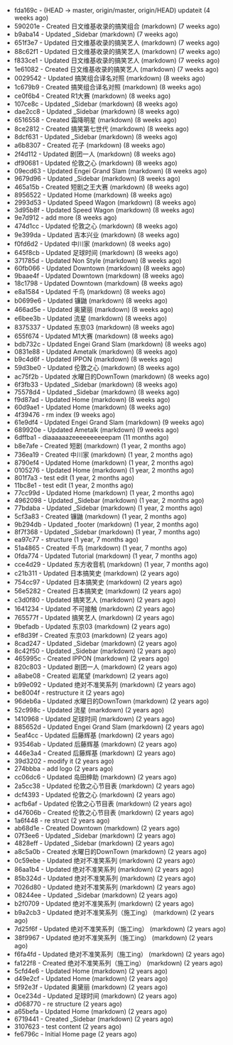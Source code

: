 * fda169c - (HEAD -> master, origin/master, origin/HEAD) updateit (4 weeks ago) <tcgriffith>
* 590201e - Created 日文维基收录的搞笑组合 (markdown) (7 weeks ago) <TC>
* b9aba14 - Updated _Sidebar (markdown) (7 weeks ago) <TC>
* 651f3e7 - Updated 日文维基收录的搞笑艺人 (markdown) (7 weeks ago) <TC>
* 88c62f1 - Updated 日文维基收录的搞笑艺人 (markdown) (7 weeks ago) <TC>
* f833ce1 - Updated 日文维基收录的搞笑艺人 (markdown) (7 weeks ago) <TC>
* 1e61082 - Created 日文维基收录的搞笑艺人 (markdown) (7 weeks ago) <TC>
* 0029542 - Updated 搞笑组合译名对照 (markdown) (8 weeks ago) <TC>
* 1c679b9 - Created 搞笑组合译名对照 (markdown) (8 weeks ago) <TC>
* ce0f6b4 - Created R1大赛 (markdown) (8 weeks ago) <TC>
* 107ce8c - Updated _Sidebar (markdown) (8 weeks ago) <TC>
* dae2cc8 - Updated _Sidebar (markdown) (8 weeks ago) <TC>
* 6516558 - Created 霜降明星 (markdown) (8 weeks ago) <TC>
* 8ce2812 - Created 搞笑第七世代 (markdown) (8 weeks ago) <TC>
* 8dcf631 - Updated _Sidebar (markdown) (8 weeks ago) <TC>
* a6b8307 - Created 花子 (markdown) (8 weeks ago) <TC>
* 2f4d112 - Updated 剧团一人 (markdown) (8 weeks ago) <TC>
* df90681 - Updated 伦敦之心 (markdown) (8 weeks ago) <TC>
* 09ecd63 - Updated Engei Grand Slam (markdown) (8 weeks ago) <TC>
* 9679d96 - Updated _Sidebar (markdown) (8 weeks ago) <TC>
* 465a15b - Created 短剧之王大赛 (markdown) (8 weeks ago) <TC>
* 8956522 - Updated Home (markdown) (8 weeks ago) <TC>
* 2993d53 - Updated Speed Wagon (markdown) (8 weeks ago) <TC>
* 3d95b8f - Updated Speed Wagon (markdown) (8 weeks ago) <TC>
* 9e7d912 - add more (8 weeks ago) <tcgriffith>
* 474d1cc - Updated 伦敦之心 (markdown) (8 weeks ago) <TC>
* 9e399da - Updated 吉本兴业 (markdown) (8 weeks ago) <TC>
* f0fd6d2 - Updated 中川家 (markdown) (8 weeks ago) <TC>
* 645f8cb - Updated 足球时间 (markdown) (8 weeks ago) <TC>
* 371785d - Updated Non Style (markdown) (8 weeks ago) <TC>
* 60fb066 - Updated Downtown (markdown) (8 weeks ago) <TC>
* 9baae4f - Updated Downtown (markdown) (8 weeks ago) <TC>
* 18c1798 - Updated Downtown (markdown) (8 weeks ago) <TC>
* e8a1584 - Updated 千鸟 (markdown) (8 weeks ago) <TC>
* b0699e6 - Updated 镰鼬 (markdown) (8 weeks ago) <TC>
* 466ad5e - Updated 奥黛丽 (markdown) (8 weeks ago) <TC>
* e6bee3b - Updated 流星 (markdown) (8 weeks ago) <TC>
* 8375337 - Updated 东京03 (markdown) (8 weeks ago) <TC>
* 655f674 - Updated M1大赛 (markdown) (8 weeks ago) <TC>
* bdb732c - Updated Engei Grand Slam (markdown) (8 weeks ago) <TC>
* 0831e88 - Updated Ametalk (markdown) (8 weeks ago) <TC>
* b9c4d6f - Updated IPPON (markdown) (8 weeks ago) <TC>
* 59d3be0 - Updated 伦敦之心 (markdown) (8 weeks ago) <TC>
* ac75f2b - Updated 水曜日的DownTown (markdown) (8 weeks ago) <TC>
* 6f3fb33 - Updated _Sidebar (markdown) (8 weeks ago) <TC>
* 75578d4 - Updated _Sidebar (markdown) (8 weeks ago) <TC>
* f9d87ad - Updated Home (markdown) (8 weeks ago) <TC>
* 60d9ae1 - Updated Home (markdown) (8 weeks ago) <TC>
* 4f39476 - rm index (9 weeks ago) <tcgriffith>
* 61e9df4 - Updated Engei Grand Slam (markdown) (9 weeks ago) <TC>
* 689920e - Updated Ametalk (markdown) (9 weeks ago) <TC>
* 6dffba1 - diaaaaaazeeeeeeeeeepam (11 months ago) <tcgriffith>
* b8e7afe - Created 短剧 (markdown) (1 year, 2 months ago) <TC>
* 736ea19 - Created 中川家 (markdown) (1 year, 2 months ago) <TC>
* 8790ef4 - Updated Home (markdown) (1 year, 2 months ago) <TC>
* 0105276 - Updated Home (markdown) (1 year, 2 months ago) <TC>
* 801f7a3 - test edit (1 year, 2 months ago) <TC>
* 11bc8e1 - test edit (1 year, 2 months ago) <TC>
* 77cc99d - Updated Home (markdown) (1 year, 2 months ago) <TC>
* 4962098 - Updated _Sidebar (markdown) (1 year, 2 months ago) <TC>
* 77bdaba - Updated _Sidebar (markdown) (1 year, 2 months ago) <TC>
* 5cf3a83 - Created 镰鼬 (markdown) (1 year, 2 months ago) <TC>
* 9b294db - Updated _footer (markdown) (1 year, 2 months ago) <TC>
* 8f7f368 - Updated _Sidebar (markdown) (1 year, 7 months ago) <TC>
* ea97c77 - structure (1 year, 7 months ago) <tcgriffith>
* 51a4865 - Created 千鸟 (markdown) (1 year, 7 months ago) <TC>
* 0fda774 - Updated Tutorial (markdown) (1 year, 7 months ago) <TC>
* cce4d29 - Updated 东方收音机 (markdown) (1 year, 7 months ago) <TC>
* c21b311 - Updated 日本搞笑史 (markdown) (2 years ago) <TC>
* 754cc97 - Updated 日本搞笑史 (markdown) (2 years ago) <TC>
* 56e5282 - Created 日本搞笑史 (markdown) (2 years ago) <TC>
* c3d0f80 - Updated 搞笑艺人 (markdown) (2 years ago) <TC>
* 1641234 - Updated 不可接触 (markdown) (2 years ago) <crossrx>
* 765577f - Updated 搞笑艺人 (markdown) (2 years ago) <TC>
* 9befadb - Updated 东京03 (markdown) (2 years ago) <TC>
* ef8d39f - Created 东京03 (markdown) (2 years ago) <TC>
* 8cad247 - Updated _Sidebar (markdown) (2 years ago) <TC>
* 8c42f50 - Updated _Sidebar (markdown) (2 years ago) <TC>
* 465995c - Created IPPON (markdown) (2 years ago) <TC>
* 820c803 - Updated 剧团一人 (markdown) (2 years ago) <TC>
* a8abe08 - Created 岩尾望 (markdown) (2 years ago) <TC>
* b99e092 - Updated 绝对不准笑系列 (markdown) (2 years ago) <Humi2314>
* be8004f - restructure it (2 years ago) <tcgriffith>
* 96deb6a - Updated 水曜日的DownTown (markdown) (2 years ago) <Humi2314>
* 52c998c - Updated 流星 (markdown) (2 years ago) <tohrusnbs>
* 1410968 - Updated 足球时间 (markdown) (2 years ago) <TC>
* 885652d - Updated Engei Grand Slam (markdown) (2 years ago) <TC>
* 5eaf4cc - Updated 后藤辉基 (markdown) (2 years ago) <TC>
* 93546ab - Updated 后藤辉基 (markdown) (2 years ago) <TC>
* 446e3a4 - Created 后藤辉基 (markdown) (2 years ago) <TC>
* 39d3202 - modify it (2 years ago) <tcgriffith>
* 274bbba - add logo (2 years ago) <tcgriffith>
* cc06dc6 - Updated 岛田绅助 (markdown) (2 years ago) <TC>
* 2a5cc38 - Updated 伦敦之心节目表 (markdown) (2 years ago) <TC>
* dcf4393 - Updated 伦敦之心 (markdown) (2 years ago) <TC>
* acfb6af - Updated 伦敦之心节目表 (markdown) (2 years ago) <TC>
* d47606b - Created 伦敦之心节目表 (markdown) (2 years ago) <TC>
* 1a6f448 - re struct (2 years ago) <tcgriffith>
* ab68d1e - Created Downtown (markdown) (2 years ago) <TC>
* 07f3ee6 - Updated _Sidebar (markdown) (2 years ago) <TC>
* 4828eff - Updated _Sidebar (markdown) (2 years ago) <Humi2314>
* a8c5a0b - Created 水曜日的DownTown (markdown) (2 years ago) <Humi2314>
* 0c59ebe - Updated 绝对不准笑系列 (markdown) (2 years ago) <Humi2314>
* 86aa1b4 - Updated 绝对不准笑系列 (markdown) (2 years ago) <Humi2314>
* 85b324d - Updated 绝对不准笑系列 (markdown) (2 years ago) <Humi2314>
* 7026d80 - Updated 绝对不准笑系列 (markdown) (2 years ago) <Humi2314>
* 08244ee - Updated _Sidebar (markdown) (2 years ago) <Humi2314>
* b2f0709 - Updated 绝对不准笑系列 (markdown) (2 years ago) <Humi2314>
* b9a2cb3 - Updated 绝对不准笑系列（施工ing） (markdown) (2 years ago) <Humi2314>
* 7d25f6f - Updated 绝对不准笑系列（施工ing） (markdown) (2 years ago) <Humi2314>
* 38f9967 - Updated 绝对不准笑系列（施工ing） (markdown) (2 years ago) <Humi2314>
* f6fa4fd - Updated 绝对不准笑系列（施工ing） (markdown) (2 years ago) <Humi2314>
* fa122f8 - Created 绝对不准笑系列（施工ing） (markdown) (2 years ago) <Humi2314>
* 5cfd4e6 - Updated Home (markdown) (2 years ago) <TC>
* d49e2cf - Updated Home (markdown) (2 years ago) <TC>
* 5f92e3f - Updated 奥黛丽 (markdown) (2 years ago) <TC>
* 0ce234d - Updated 足球时间 (markdown) (2 years ago) <TC>
* d068770 - re structure (2 years ago) <tcgriffith>
* a65befa - Updated Home (markdown) (2 years ago) <TC>
* 6719441 - Created _Sidebar (markdown) (2 years ago) <TC>
* 3107623 - test content (2 years ago) <tcgriffith>
* fe6796c - Initial Home page (2 years ago) <TC>